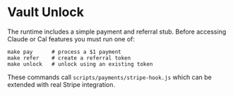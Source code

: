 # Vault Unlock

The runtime includes a simple payment and referral stub.
Before accessing Claude or Cal features you must run one of:

```
make pay      # process a $1 payment
make refer    # create a referral token
make unlock   # unlock using an existing token
```

These commands call `scripts/payments/stripe-hook.js` which can be extended with real Stripe integration.
